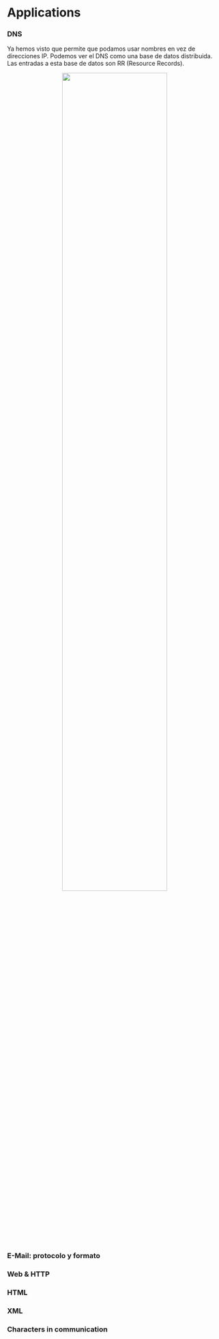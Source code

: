 # Applications

### DNS

Ya hemos visto que permite que podamos usar nombres en vez de direcciones IP. Podemos ver el DNS como una base de datos distribuida. Las entradas a esta base de datos son RR (Resource Records).

<p align="center">
	<img src="../images/24.png" width=70%>
</p>

### E-Mail: protocolo y formato

### Web & HTTP

### HTML

### XML

### Characters in communication
